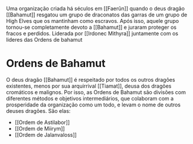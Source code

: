 

Uma organização criada há séculos em [[Faerûn]] quando o deus dragão [[Bahamut]] resgatou um grupo de draconatos das garras de um grupo de High Elves que os mantinham como escravos. Após isso, aquele grupo tornou-se completamente devoto a [[Bahamut]] e juraram proteger os fracos e perdidos. Liderada por [[Irdonec Mithyra]] juntamente com os lideres das Ordens de bahamut

# Ordens de Bahamut

O deus dragão [[Bahamut]] é respeitado por todos os outros dragões existentes, menos por sua arquirrival [[Tiamat]], deusa dos dragões cromáticos e malignos. Por isso, as Ordens de Bahamut são divisões com diferentes métodos e objetivos intermediários, que colaboram com a prosperidade da organização como um todo, e levam o nome de outros deuses dragões. São elas:

* [[Ordem de Astilabor]]
* [[Ordem de Miirym]]
* [[Ordem de Jalanvaloss]]